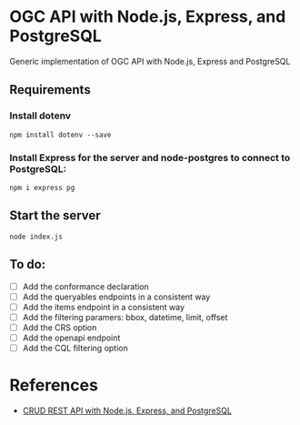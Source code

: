 # OGC API with Node.js, Express, and PostgreSQL

Generic implementation of OGC API with Node.js, Express and PostgreSQL

## Requirements

### Install dotenv

`npm install dotenv --save`

### Install Express for the server and node-postgres to connect to PostgreSQL:

`npm i express pg`

## Start the server

`node index.js`

## To do:

- [  ] Add the conformance declaration
- [  ] Add the queryables endpoints in a consistent way
- [  ] Add the items endpoint in a consistent way
- [  ] Add the filtering paramers: bbox, datetime, limit, offset
- [  ] Add the CRS option
- [  ] Add the openapi endpoint   
- [  ] Add the CQL filtering option

# References

- [CRUD REST API with Node.js, Express, and PostgreSQL](https://blog.logrocket.com/crud-rest-api-node-js-express-postgresql/)